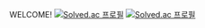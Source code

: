 WELCOME!
[![Solved.ac 프로필](http://mazassumnida.wtf/api/v2/generate_badge?boj=dlrudgjs104)](https://solved.ac/dlrudgjs104)
[![Solved.ac 프로필](http://mazassumnida.wtf/api/generate_badge?boj=dlrudgjs104)](https://solved.ac/dlrudgjs104)
